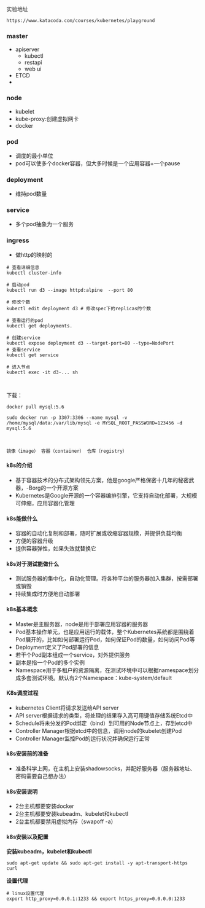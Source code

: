 实验地址

```http
https://www.katacoda.com/courses/kubernetes/playground
```

### master

- apiserver
  - kubectl
  - restapi
  - web ui
- ETCD
- 

### node

- kubelet
- kube-proxy:创建虚拟网卡
- docker

### pod

- 调度的最小单位
- pod可以使多个docker容器，但大多时候是一个应用容器+一个pause

### deployment

- 维持pod数量

### service

- 多个pod抽象为一个服务

### ingress

- 做http的映射的

```shell
# 查看详细信息
kubectl cluster-info

# 启动pod
kubectl run d3 --image httpd:alpine  --port 80

# 修改个数
kubectl edit deployment d3 # 修改spec下的replicas的个数

# 查看运行的pod
kubectl get deployments.

# 创建service
kubectl expose deployment d3 --target-port=80 --type=NodePort
# 查看service
kubectl get service

# 进入节点
kubectl exec -it d3-... sh



```

下载：

```shell
docker pull mysql:5.6

sudo docker run -p 3307:3306 --name mysql -v /home/mysql/data:/var/lib/mysql -e MYSQL_ROOT_PASSWORD=123456 -d mysql:5.6



镜像（image） 容器（container） 仓库（registry）

```

#### k8s的介绍

- 基于容器技术的分布式架构领先方案，他是google严格保密十几年的秘密武器，-Borg的一个开源方案
- Kubernetes是Google开源的一个容器编排引擎，它支持自动化部署，大规模可伸缩，应用容器化管理

#### k8s能做什么

- 容器的自动化复制和部署，随时扩展或收缩容器规模，并提供负载均衡
- 方便的容器升级
- 提供容器弹性，如果失效就替换它

#### k8s对于测试能做什么

- 测试服务器的集中化，自动化管理。将各种平台的服务器加入集群，按需部署或销毁
- 持续集成时方便地自动部署

#### k8s基本概念

- Master是主服务器，node是用于部署应用容器的服务器
- Pod基本操作单元，也是应用运行的载体，整个Kubernetes系统都是围绕着Pod展开的，比如如何部署运行Pod，如何保证Pod的数量，如何访问Pod等
- Deployment定义了Pod部署的信息
- 若干个Pod副本组成一个service，对外提供服务
- 副本是指一个Pod的多个实例
- Namespace用于多租户的资源隔离，在测试环境中可以根据namespace划分成多套测试环境。默认有2个Namespace：kube-system/default

#### K8s调度过程

- kubernetes Client将请求发送给API server
- API server根据请求的类型，将处理的结果存入高可用键值存储系统Etcd中
- Schedule将未分发的Pod绑定（bind）到可用的Node节点上，存到etcd中
- Controller Manager根据etcd中的信息，调用node的kubelet创建Pod
- Controller Manager监控Pod的运行状况并确保运行正常

#### k8s安装前的准备

- 准备科学上网，在主机上安装shadowsocks，并配好服务器（服务器地址、密码需要自己想办法）

#### k8s安装说明

- 2台主机都要安装docker
- 2台主机都要安装kubeadm、kubelet和kubectl
- 2台主机都要禁用虚拟内存（swapoff -a）

#### k8s安装以及配置

**安装kubeadm，kubelet和kubectl**

```shell
sudo apt-get update && sudo apt-get install -y apt-transport-https curl
```

**设置代理**

```shell
# linux设置代理
export http_proxy=0.0.0.1:1233 && export https_proxy=0.0.0.0:1233
```


